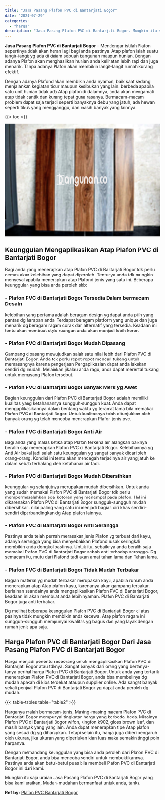 ```yaml
---
title: "Jasa Pasang Plafon PVC di Bantarjati Bogor"
date: "2024-07-29"
categories: 
  - "harga"
description: "Jasa Pasang Plafon PVC di Bantarjati Bogor. Mungkin itu saja uraian Jasa Pasang Plafon PVC di Bantarjati Bogor yang bisa kami uraikan, Mudah-mudahan bermanfa..."
---
```


**Jasa Pasang Plafon PVC di Bantarjati Bogor** – Mendengar istilah Plafon sepertinya tidak akan heran lagi bagi anda pastinya. Atap plafon ialah suatu langit-langit yg ada di dalam sebuah bangunan maupun hunian. Dengan adanya Plafon akan menghasilkan hunian anda kelihatan lebih rapi dan juga menarik. Tanpa adanya Plafon akan membikin langit-langit rumah kurang efektif.

Dengan adanya Plafond akan membikin anda nyaman, baik saat sedang menjalankan kegiatan tidur maupun kesibukan yang lain. berbeda apabila satu unit hunian tidak ada Atap plafon di dalamnya, anda akan mengamati atap tidak cantik dan kurang tepat guna rasanya. Bermacam-macam problem dapat saja terjadi seperti banyaknya debu yang jatuh, ada hewan seperti tikus yang mengganggu, dan masih banyak yang lainnya.

{{< toc >}}

![Jasa Pasang Plafon PVC di Bantarjati Bogor](/images/flafond-pvc-murah02.png)

## Keunggulan Mengaplikasikan Atap Plafon PVC di Bantarjati Bogor

Bagi anda yang menerapkan atap Plafon PVC di Bantarjati Bogor tdk perlu cemas akan kelebihan yang dapat diperoleh. Tentunya anda tdk mungkin menyesal apabila menerapkan atap Plafond jenis yang satu ini. Beberapa keunggulan yang bisa anda peroleh sbb:

### \- Plafon PVC di Bantarjati Bogor Tersedia Dalam bermacam Desain

kelebihan yang pertama adalah beragam design yg dapat anda pilih yang pantas dg harapan anda. Terdapat beragam platform yang unique dan juga menarik dg beragam ragam corak dan alternatif yang tersedia. Keadaan ini tentu akan membuat style ruangan anda akan menjadi lebih keren.

### \- Plafon PVC di Bantarjati Bogor Mudah Dipasang

Gampang dipasang mewujudkan salah satu nilai lebih dari Plafon PVC di Bantarjati Bogor. Anda tdk perlu repot-repot mencari tukang untuk memasangnya karena pengerjaan Pengaplikasian dapat anda lakukan sendiri dg mudah. Melainkan jikalau anda ragu, anda dapat merental tukang untuk memasang Plafon tersebut.

### \- Plafon PVC di Bantarjati Bogor Banyak Merk yg Awet

Bagian keunggulan dari Plafon PVC di Bantarjati Bogor adalah memiliki kualitas yang ketahanannya sungguh-sungguh kuat. Anda dapat mengaplikasikannya dalam bentang waktu yg teramat lama bila memakai Plafon PVC di Bantarjati Bogor. Untuk kualitasnya telah ditunjukkan oleh banyak orang yg telah mencoba menerapkan Plafon jenis pvc.

### \- Plafon PVC di Bantarjati Bogor Anti Air

Bagi anda yang malas ketika atap Plafon terkena air, alangkah baiknya beralih saja menerapkan Plafon PVC di Bantarjati Bogor. Kelebihannya yg Anti Air bakal jadi salah satu keunggulan yg sangat banyak dicari oleh orang-orang. Kondisi ini tentu akan mencegah terjadinya air yang jatuh ke dalam sebab terhalang oleh ketahanan air tadi.

### \- Plafon PVC di Bantarjati Bogor Mudah Dibersihkan

keunggulan yg selanjutnya merupakan mudah dibersihkan. Untuk anda yang sudah memakai Plafon PVC di Bantarjati Bogor tdk perlu mempermasalahkan soal kotoran yang menempel pada plafon. Hal ini dikarenakan Plafon PVC di Bantarjati Bogor sungguh-sungguh mudah dibersihkan. nilai paling yang satu ini menjadi bagian ciri khas sendiri-sendiri diperbandingkan dg Atap plafon lainnya.

### \- Plafon PVC di Bantarjati Bogor Anti Serangga

Pastinya anda telah pernah merasakan jenis Plafon yg terbuat dari kayu, adanya serangga yang bisa menyebabkan Plafond rusak seringkali membikin anda dongkol pastinya. Untuk itu, sebaiknya anda beralih saja memakai Plafon PVC di Bantarjati Bogor sebab anti terhadap serangga. Dg semacam itu, mutu dari Plafond tadi akan amat tahan lama dan Tahan lama.

### \- Plafon PVC di Bantarjati Bogor Tidak Mudah Terbakar

Bagian material yg mudah terbakar merupakan kayu, apabila rumah anda menerapkan atap Atap plafon kayu, karenanya akan gampang terbakar. berlainan seandainya anda mengaplikasikan Plafon PVC di Bantarjati Bogor, keadaan ini akan membuat anda lebih nyaman. Plafon PVC di Bantarjati Bogor juga anti terbakar.

Dg melihat beberapa keunggulan Plafon PVC di Bantarjati Bogor di atas pasinya tidak mungkin membikin anda kecewa. Atap plafon ragam ini sungguh-sungguh mempunyai kwalitas yg bagus dan yang layak dengan rumah jenis apa saja.

## Harga Plafon PVC di Bantarjati Bogor Dari Jasa Pasang Plafon PVC di Bantarjati Bogor

Harga menjadi penentu seseorang untuk mengaplikasikan Plafon PVC di Bantarjati Bogor atau tdknya. Sangat banyak dari orang yang bertanya-tanya perihal harga Plafon PVC di Bantarjati Bogor. Untuk anda yang tertarik menerapkan Plafon PVC di Bantarjati Bogor, anda bisa membelinya dg mudah apakah di kios terdekat ataupun supplier online. Ada sangat banyak sekali penjual Plafon PVC di Bantarjati Bogor yg dapat anda peroleh dg mudah.

{{< table-tables table="table2" >}}

Harganya malah bermacam-jenis, Masing-masing macam Plafon PVC di Bantarjati Bogor mempunyai tingkatan harga yang berbeda-beda. Misalnya Plafon PVC di Bantarjati Bogor wifon, kingfon k902, gloss brown leaf, dan masih banyak yang yang lain. Anda dapat menerapkan tipe Atap plafon yang sesuai dg yg diharapkan. Tetapi selain itu, harga juga diberi pengaruh oleh ukuran, jika ukuran yang diperlukan kian luas maka semakin tinggi poin harganya.

Dengan memandang keunggulan yang bisa anda peroleh dari Plafon PVC di Bantarjati Bogor, anda bisa mencoba sendiri untuk membuktikannya. Pastinya anda akan betul-betul puas bila membeli Plafon PVC di Bantarjati Bogor ini dari kami.

Mungkin itu saja uraian Jasa Pasang Plafon PVC di Bantarjati Bogor yang bisa kami uraikan, Mudah-mudahan bermanfaat untuk anda, tanks.

**Ref by:** [Plafon PVC Bantarjati Bogor](https://id.wikipedia.org/wiki/Plafon)
